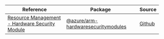 | Reference | Package | Source |
|---|---|---|
|[Resource Management - Hardware Security Module](arm-hardwaresecuritymodules-readme.md)|[@azure/arm-hardwaresecuritymodules](https://www.npmjs.com/package/@azure/arm-hardwaresecuritymodules)|[Github](https://github.com/Azure/azure-sdk-for-js/blob/main/sdk/hardwaresecuritymodules/arm-hardwaresecuritymodules)|
